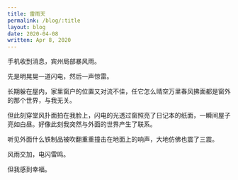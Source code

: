 ```yaml
---
title: 雷雨天
permalink: /blog/:title
layout: blog
date: 2020-04-08
written: Apr 8, 2020
---
```


手机收到消息，宾州局部暴风雨。

先是明晃晃一道闪电，然后一声惊雷。

长期躲在屋内，家里窗户的位置又对流不佳，任它怎么晴空万里春风拂面都是窗外的那个世界，与我无关。

但此刻穿堂风扑面拍在我脸上，闪电的光透过窗照亮了日记本的纸面，一瞬间屋子亮如白昼。好像此刻我突然与外面的世界产生了联系。

听见外面什么铁制品被吹翻重重撞击在地面上的响声，大地仿佛也震了三震。

风雨交加，电闪雷鸣。

但我感到幸福。
